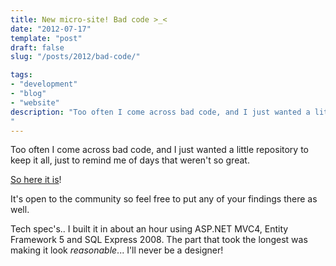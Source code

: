 ```yaml
---
title: New micro-site! Bad code >_<
date: "2012-07-17"
template: "post"
draft: false
slug: "/posts/2012/bad-code/"

tags:
- "development"
- "blog"
- "website"
description: "Too often I come across bad code, and I just wanted a little repository to keep it all, just to remind me of days that weren't so great."
---
```

Too often I come across bad code, and I just wanted a little repository to keep it all, just to remind me of days that weren't so great.

[So here it is](http://bad-code.com/)!

It's open to the community so feel free to put any of your findings there as well.

Tech spec's.. I built it in about an hour using ASP.NET MVC4, Entity Framework 5 and SQL Express 2008.  The part that took the longest was making it look *reasonable*... I'll never be a designer!